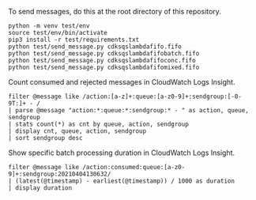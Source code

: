 
To send messages, do this at the root directory of this repository.

```
python -m venv test/env
source test/env/bin/activate
pip3 install -r test/requirements.txt
python test/send_message.py cdksqslambdafifo.fifo
python test/send_message.py cdksqslambdafifobatch.fifo
python test/send_message.py cdksqslambdafifoconc.fifo
python test/send_message.py cdksqslambdafifomixed.fifo
```

Count consumed and rejected messages in CloudWatch Logs Insight.

```
filter @message like /action:[a-z]+:queue:[a-z0-9]+:sendgroup:[-0-9T:]+ - /
| parse @message "action:*:queue:*:sendgroup:* - " as action, queue, sendgroup
| stats count(*) as cnt by queue, action, sendgroup
| display cnt, queue, action, sendgroup
| sort sendgroup desc
```

Show specific batch processing duration in CloudWatch Logs Insight.

```
filter @message like /action:consumed:queue:[a-z0-9]+:sendgroup:20210404130632/
| (latest(@timestamp) - earliest(@timestamp)) / 1000 as duration
| display duration
```